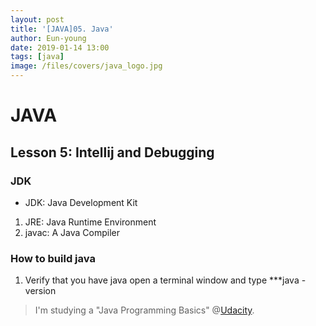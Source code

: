 ```yaml
---
layout: post
title: '[JAVA]05. Java'
author: Eun-young
date: 2019-01-14 13:00
tags: [java]
image: /files/covers/java_logo.jpg
---
```

# JAVA 

## Lesson 5: Intellij and Debugging

### JDK
- JDK: Java Development Kit
1. JRE: Java Runtime Environment
2. javac: A Java Compiler

### How to build java
1. Verify that you have java
open a terminal window and type ***java -version 

> I'm studying a "Java Programming Basics" @[Udacity](https://www.udacity.com/course/java-programming-basics--ud282).


